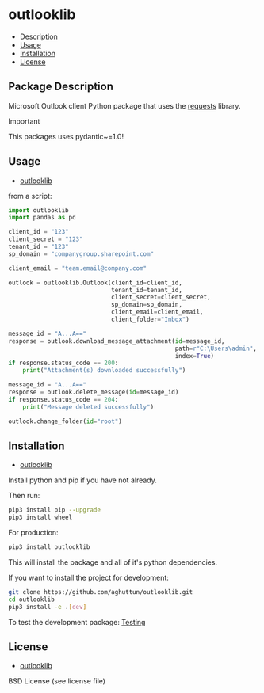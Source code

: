 # outlooklib

* [Description](#package-description)
* [Usage](#usage)
* [Installation](#installation)
* [License](#license)

## Package Description

Microsoft Outlook client Python package that uses the [requests](https://pypi.org/project/requests/) library.

> [!IMPORTANT]  
> This packages uses pydantic~=1.0!

## Usage

* [outlooklib](#outlooklib)

from a script:

```python
import outlooklib
import pandas as pd

client_id = "123"
client_secret = "123"
tenant_id = "123"
sp_domain = "companygroup.sharepoint.com"

client_email = "team.email@company.com"

outlook = outlooklib.Outlook(client_id=client_id, 
                             tenant_id=tenant_id, 
                             client_secret=client_secret,
                             sp_domain=sp_domain,
                             client_email=client_email,
                             client_folder="Inbox")
```

```python
message_id = "A...A=="
response = outlook.download_message_attachment(id=message_id, 
                                               path=r"C:\Users\admin", 
                                               index=True)
if response.status_code == 200:
    print("Attachment(s) downloaded successfully")
```

```python
message_id = "A...A=="
response = outlook.delete_message(id=message_id)
if response.status_code == 204:
    print("Message deleted successfully")
```

```python
outlook.change_folder(id="root")
```


## Installation

* [outlooklib](#outlooklib)

Install python and pip if you have not already.

Then run:

```bash
pip3 install pip --upgrade
pip3 install wheel
```

For production:

```bash
pip3 install outlooklib
```

This will install the package and all of it's python dependencies.

If you want to install the project for development:

```bash
git clone https://github.com/aghuttun/outlooklib.git
cd outlooklib
pip3 install -e .[dev]
```

To test the development package: [Testing](#testing)

## License

* [outlooklib](#outlooklib)

BSD License (see license file)
